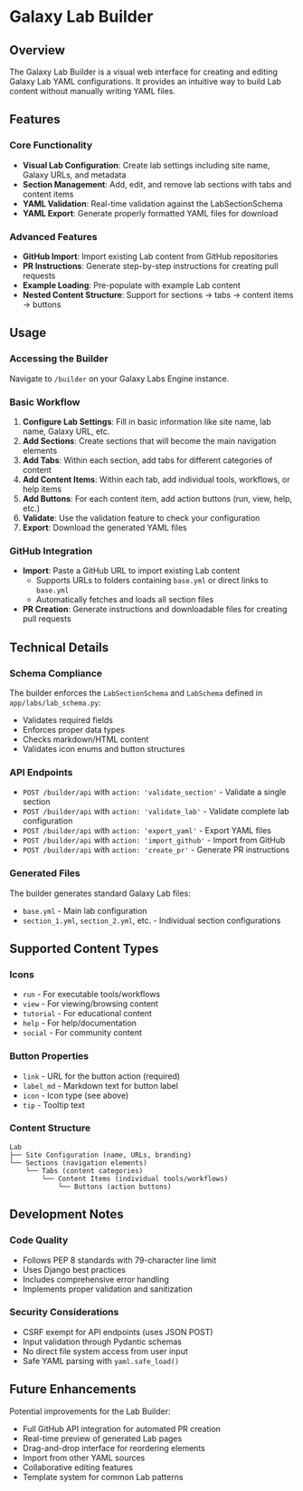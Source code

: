 # Galaxy Lab Builder

## Overview

The Galaxy Lab Builder is a visual web interface for creating and editing Galaxy Lab YAML configurations. It provides an intuitive way to build Lab content without manually writing YAML files.

## Features

### Core Functionality
- **Visual Lab Configuration**: Create lab settings including site name, Galaxy URLs, and metadata
- **Section Management**: Add, edit, and remove lab sections with tabs and content items
- **YAML Validation**: Real-time validation against the LabSectionSchema
- **YAML Export**: Generate properly formatted YAML files for download

### Advanced Features
- **GitHub Import**: Import existing Lab content from GitHub repositories
- **PR Instructions**: Generate step-by-step instructions for creating pull requests
- **Example Loading**: Pre-populate with example Lab content
- **Nested Content Structure**: Support for sections → tabs → content items → buttons

## Usage

### Accessing the Builder
Navigate to `/builder` on your Galaxy Labs Engine instance.

### Basic Workflow
1. **Configure Lab Settings**: Fill in basic information like site name, lab name, Galaxy URL, etc.
2. **Add Sections**: Create sections that will become the main navigation elements
3. **Add Tabs**: Within each section, add tabs for different categories of content
4. **Add Content Items**: Within each tab, add individual tools, workflows, or help items
5. **Add Buttons**: For each content item, add action buttons (run, view, help, etc.)
6. **Validate**: Use the validation feature to check your configuration
7. **Export**: Download the generated YAML files

### GitHub Integration
- **Import**: Paste a GitHub URL to import existing Lab content
  - Supports URLs to folders containing `base.yml` or direct links to `base.yml`
  - Automatically fetches and loads all section files
- **PR Creation**: Generate instructions and downloadable files for creating pull requests

## Technical Details

### Schema Compliance
The builder enforces the `LabSectionSchema` and `LabSchema` defined in `app/labs/lab_schema.py`:
- Validates required fields
- Enforces proper data types
- Checks markdown/HTML content
- Validates icon enums and button structures

### API Endpoints
- `POST /builder/api` with `action: 'validate_section'` - Validate a single section
- `POST /builder/api` with `action: 'validate_lab'` - Validate complete lab configuration
- `POST /builder/api` with `action: 'export_yaml'` - Export YAML files
- `POST /builder/api` with `action: 'import_github'` - Import from GitHub
- `POST /builder/api` with `action: 'create_pr'` - Generate PR instructions

### Generated Files
The builder generates standard Galaxy Lab files:
- `base.yml` - Main lab configuration
- `section_1.yml`, `section_2.yml`, etc. - Individual section configurations

## Supported Content Types

### Icons
- `run` - For executable tools/workflows
- `view` - For viewing/browsing content
- `tutorial` - For educational content
- `help` - For help/documentation
- `social` - For community content

### Button Properties
- `link` - URL for the button action (required)
- `label_md` - Markdown text for button label
- `icon` - Icon type (see above)
- `tip` - Tooltip text

### Content Structure
```
Lab
├── Site Configuration (name, URLs, branding)
└── Sections (navigation elements)
    └── Tabs (content categories)
        └── Content Items (individual tools/workflows)
            └── Buttons (action buttons)
```

## Development Notes

### Code Quality
- Follows PEP 8 standards with 79-character line limit
- Uses Django best practices
- Includes comprehensive error handling
- Implements proper validation and sanitization

### Security Considerations
- CSRF exempt for API endpoints (uses JSON POST)
- Input validation through Pydantic schemas
- No direct file system access from user input
- Safe YAML parsing with `yaml.safe_load()`

## Future Enhancements

Potential improvements for the Lab Builder:
- Full GitHub API integration for automated PR creation
- Real-time preview of generated Lab pages
- Drag-and-drop interface for reordering elements
- Import from other YAML sources
- Collaborative editing features
- Template system for common Lab patterns
